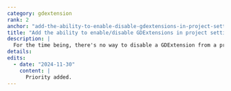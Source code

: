 ```yaml
---
category: gdextension
rank: 2
anchor: "add-the-ability-to-enable-disable-gdextensions-in-project-settings"
title: "Add the ability to enable/disable GDExtensions in project settings"
description: |
  For the time being, there's no way to disable a GDExtension from a project without deleting the related files themselves. We plan to create a dialog akin to the Plugin tab in the Project settings in order to easily enable and disable GDExtensions.
details:
edits:
  - date: "2024-11-30"
    content: |
      Priority added.
---
```

